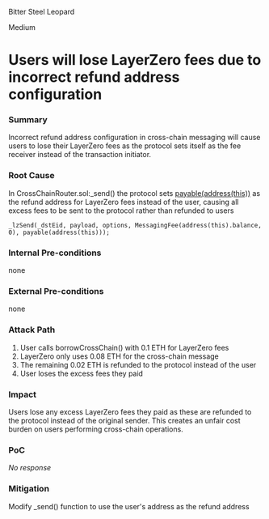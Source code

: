 Bitter Steel Leopard

Medium

# Users will lose LayerZero fees due to incorrect refund address configuration

### Summary

Incorrect refund address configuration in cross-chain messaging will cause users to lose their LayerZero fees as the protocol sets itself as the fee receiver instead of the transaction initiator.

### Root Cause

In CrossChainRouter.sol:_send() the protocol sets [payable(address(this))](https://github.com/sherlock-audit/2025-05-lend-audit-contest/blob/713372a1ccd8090ead836ca6b1acf92e97de4679/Lend-V2/src/LayerZero/CrossChainRouter.sol#L820) as the refund address for LayerZero fees instead of the user, causing all excess fees to be sent to the protocol rather than refunded to users
```solidity
_lzSend(_dstEid, payload, options, MessagingFee(address(this).balance, 0), payable(address(this)));
```

### Internal Pre-conditions

none

### External Pre-conditions

none

### Attack Path

1. User calls borrowCrossChain() with 0.1 ETH for LayerZero fees
2. LayerZero only uses 0.08 ETH for the cross-chain message
3. The remaining 0.02 ETH is refunded to the protocol instead of the user
4. User loses the excess fees they paid

### Impact

Users lose any excess LayerZero fees they paid as these are refunded to the protocol instead of the original sender. This creates an unfair cost burden on users performing cross-chain operations.

### PoC

_No response_

### Mitigation

Modify _send() function to use the user's address as the refund address